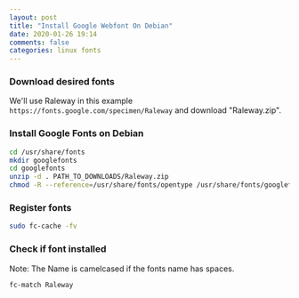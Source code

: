 ```yaml
---
layout: post
title: "Install Google Webfont On Debian"
date: 2020-01-26 19:14
comments: false
categories: linux fonts
---
```


### Download desired fonts
We'll use Raleway in this example `https://fonts.google.com/specimen/Raleway` and download "Raleway.zip".

### Install Google Fonts on Debian
```bash
cd /usr/share/fonts
mkdir googlefonts
cd googlefonts
unzip -d . PATH_TO_DOWNLOADS/Raleway.zip
chmod -R --reference=/usr/share/fonts/opentype /usr/share/fonts/googlefonts
```

### Register fonts
```bash
sudo fc-cache -fv
```

### Check if font installed
Note: The Name is camelcased if the fonts name has spaces.

```bash
fc-match Raleway
```
